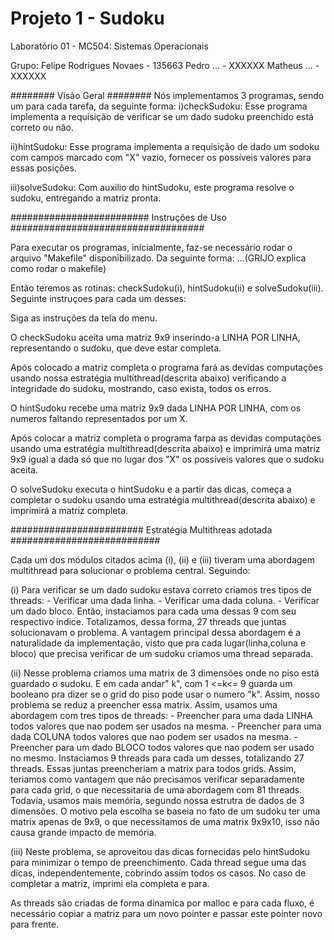 Projeto 1 - Sudoku
=====


Laboratório 01 - MC504: Sistemas Operacionais

Grupo: 
	Felipe Rodrigues Novaes  - 135663
	Pedro ...		 - XXXXXX
	Matheus ...		 - XXXXXX

######## Visão Geral ########
Nós implementamos 3 programas, sendo um para cada tarefa, da seguinte forma:
i)checkSudoku: Esse programa implementa a requisição de verificar se um dado sudoku
		    preenchido está correto ou não.

ii)hintSudoku: Esse programa implementa a requisição de dado um sodoku com campos marcado
		 com "X" vazio, fornecer os possíveis valores para essas posições.

iii)solveSudoku: Com auxilio do hintSudoku, este programa resolve o sudoku, entregando a matriz pronta.



######################### Instruções de Uso ###################################

Para executar os programas, inicialmente, faz-se necessário rodar o arquivo "Makefile" disponibilizado.
Da seguinte forma: ...(GRIJO explica como rodar o makefile)

Então teremos as rotinas: checkSudoku(i), hintSudoku(ii) e solveSudoku(iii). Seguinte instruçoes
para cada um desses:

Siga as instruções da tela do menu.

O checkSudoku aceita uma matriz 9x9 inserindo-a LINHA POR LINHA, representando o sudoku, que deve estar completa. 

Após colocado a matriz completa o programa fará as devidas computações usando nossa estratégia multithread(descrita abaixo) verificando a integridade do sudoku, mostrando, caso exista, todos os erros.

O hintSudoku recebe uma matriz 9x9 dada LINHA POR LINHA, com os numeros faltando representados por um X. 

Após colocar a matriz completa o programa farpa as devidas computações usando uma estratégia multithread(descrita abaixo) e imprimirá uma matriz 9x9 igual a dada só que no lugar dos "X" os possíveis valores que o sudoku aceita.

O solveSudoku executa o hintSudoku e a partir das dicas, começa a completar o sudoku usando uma estratégia multithread(descrita abaixo) e imprimirá a matriz completa.



######################## Estratégia Multithreas adotada ###########################

Cada um dos módulos citados acima (i), (ii) e (iii) tiveram uma abordagem multithread para solucionar
o problema central. Seguindo:

(i) Para verificar se um dado sudoku estava correto criamos tres tipos de threads:
	- Verificar uma dada linha.
	- Verificar uma dada coluna.
	- Verificar um dado bloco.
Então, instaciamos para cada uma dessas 9 com seu respectivo indice. Totalizamos, dessa forma, 27 threads
que juntas solucionavam o problema. A vantagem principal dessa abordagem é a naturalidade da implementação,
visto que pra cada lugar(linha,coluna e bloco) que precisa verificar de um sudoku criamos uma thread separada.

(ii) Nesse problema criamos uma matrix de 3 dimensões onde no piso está guardado o sudoku. E em cada andar" k",
com  1 <=k<= 9 guarda um booleano pra dizer se o grid do piso pode usar o numero "k". Assim, nosso problema se reduz
a preencher essa matrix. Assim, usamos uma abordagem com tres tipos de threads:
        - Preencher para uma dada LINHA todos valores que nao podem ser usados na mesma.
        - Preencher para uma dada COLUNA todos valores que nao podem ser usados na mesma.
        - Preencher para um dado BLOCO todos valores que nao podem ser usado no mesmo.
Instaciamos 9 threads para cada um desses, totalizando 27 threads. Essas juntas preencheriam a matrix para todos
grids. Assim, teriamos como vantagem que não precisamos verificar separadamente para cada grid, o que necessitaria
de uma abordagem com 81 threads. Todavia, usamos mais memória, segundo nossa estrutra de dados de 3 dimensões.
O motivo pela escolha se baseia no fato de um sudoku ter uma matrix apenas de 9x9, o que necessitamos de uma matrix
9x9x10, isso não causa grande impacto de memória.  

(iii)  Neste problema, se aproveitou das dicas fornecidas pelo hintSudoku para minimizar o tempo de preenchimento. Cada thread segue uma das dicas, independentemente, cobrindo assim todos os casos. No caso de completar a matriz, imprimi ela completa e para.

As threads são criadas de forma dinamica por malloc e para cada fluxo, é necessário copiar a matriz para um novo pointer e passar este pointer novo para frente.
